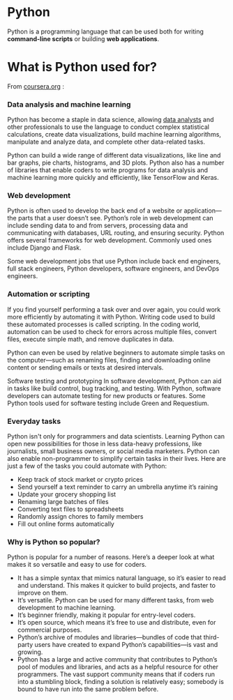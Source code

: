 # Python

Python is a programming language that can be used both for writing **command-line scripts** or building **web applications**.

# What is Python used for?

From [coursera.org](https://www.coursera.org/articles/what-is-python-used-for-a-beginners-guide-to-using-python) :
### Data analysis and machine learning

Python has become a staple in data science, allowing [data analysts](https://www.coursera.org/articles/what-does-a-data-analyst-do-a-career-guide) and other professionals to use the language to conduct complex statistical calculations, create data visualizations, build machine learning algorithms, manipulate and analyze data, and complete other data-related tasks.

Python can build a wide range of different data visualizations, like line and bar graphs, pie charts, histograms, and 3D plots. Python also has a number of libraries that enable coders to write programs for data analysis and machine learning more quickly and efficiently, like TensorFlow and Keras.

### Web development

Python is often used to develop the back end of a website or application—the parts that a user doesn’t see. Python’s role in web development can include sending data to and from servers, processing data and communicating with databases, URL routing, and ensuring security. Python offers several frameworks for web development. Commonly used ones include Django and Flask.

Some web development jobs that use Python include back end engineers, full stack engineers, Python developers, software engineers, and DevOps engineers.

### Automation or scripting

If you find yourself performing a task over and over again, you could work more efficiently by automating it with Python. Writing code used to build these automated processes is called scripting. In the coding world, automation can be used to check for errors across multiple files, convert files, execute simple math, and remove duplicates in data.

Python can even be used by relative beginners to automate simple tasks on the computer—such as renaming files, finding and downloading online content or sending emails or texts at desired intervals.

Software testing and prototyping
In software development, Python can aid in tasks like build control, bug tracking, and testing. With Python, software developers can automate testing for new products or features. Some Python tools used for software testing include Green and Requestium.

### Everyday tasks

Python isn't only for programmers and data scientists. Learning Python can open new possibilities for those in less data-heavy professions, like journalists, small business owners, or social media marketers. Python can also enable non-programmer to simplify certain tasks in their lives. Here are just a few of the tasks you could automate with Python:

- Keep track of stock market or crypto prices
- Send yourself a text reminder to carry an umbrella anytime it’s raining
- Update your grocery shopping list
- Renaming large batches of files
- Converting text files to spreadsheets
- Randomly assign chores to family members
- Fill out online forms automatically

### Why is Python so popular?

Python is popular for a number of reasons. Here’s a deeper look at what makes it so versatile and easy to use for coders.

- It has a simple syntax that mimics natural language, so it’s easier to read and understand. This makes it quicker to build projects, and faster to improve on them.
- It’s versatile. Python can be used for many different tasks, from web development to machine learning.
- It’s beginner friendly, making it popular for entry-level coders.
- It’s open source, which means it’s free to use and distribute, even for commercial purposes.
- Python’s archive of modules and libraries—bundles of code that third-party users have created to expand Python’s capabilities—is vast and growing.
- Python has a large and active community that contributes to Python’s pool of modules and libraries, and acts as a helpful resource for other programmers. The vast support community means that if coders run into a stumbling block, finding a solution is relatively easy; somebody is bound to have run into the same problem before.